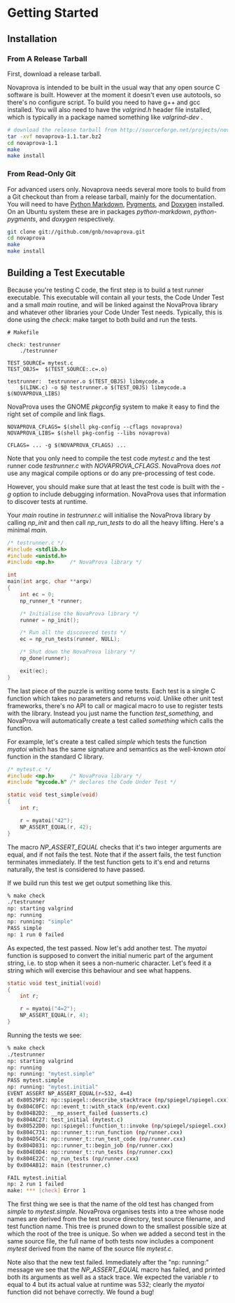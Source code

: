 <!--
  Copyright 2011-2012 Gregory Banks

  Licensed under the Apache License, Version 2.0 (the "License");
  you may not use this file except in compliance with the License.
  You may obtain a copy of the License at

      http://www.apache.org/licenses/LICENSE-2.0

  Unless required by applicable law or agreed to in writing, software
  distributed under the License is distributed on an "AS IS" BASIS,
  WITHOUT WARRANTIES OR CONDITIONS OF ANY KIND, either express or implied.
  See the License for the specific language governing permissions and
  limitations under the License.
-->
# Getting Started #

## Installation ##

### From A Release Tarball ###

First, download a release tarball.

Novaprova is intended to be built in the usual way that any open source
C software is built.  However at the moment it doesn't even use
autotools, so there's no configure script.
To build you need to have g++ and gcc installed.  You will also need to
have the _valgrind.h_ header file installed, which is
typically in a package named something like _valgrind-dev_ .

~~~~.sh
# download the release tarball from http://sourceforge.net/projects/novaprova/files/
tar -xvf novaprova-1.1.tar.bz2
cd novaprova-1.1
make
make install
~~~~

### From Read-Only Git ###

For advanced users only.  Novaprova needs several more tools to build
from a Git checkout than from a release tarball, mainly for the
documentation.  You will need to have
[Python Markdown](http://freewisdom.org/projects/python-markdown/),
[Pygments](http://pygments.org/), and
[Doxygen](http://www.doxygen.org/) installed.  On an Ubuntu system these
are in packages _python-markdown_, _python-pygments_, and _doxygen_
respectively.

~~~~.sh
git clone git://github.com/gnb/novaprova.git
cd novaprova
make
make install
~~~~

## Building a Test Executable ##

Because you're testing C code, the first step is to build a test runner
executable.  This executable will contain all your tests, the Code Under Test
and a small _main_ routine, and will be linked against the NovaProva
library and whatever other libraries your Code Under Test needs.  Typically, this
is done using the _check:_ make target to both build and run the tests.

~~~~.make
# Makefile

check: testrunner
	./testrunner

TEST_SOURCE= mytest.c
TEST_OBJS=  $(TEST_SOURCE:.c=.o)

testrunner:  testrunner.o $(TEST_OBJS) libmycode.a
	$(LINK.c) -o $@ testrunner.o $(TEST_OBJS) libmycode.a $(NOVAPROVA_LIBS)
~~~~

NovaProva uses the GNOME _pkgconfig_ system to make it easy to find the
right set of compile and link flags.

~~~~.make
NOVAPROVA_CFLAGS= $(shell pkg-config --cflags novaprova)
NOVAPROVA_LIBS= $(shell pkg-config --libs novaprova)

CFLAGS= ... -g $(NOVAPROVA_CFLAGS) ...
~~~~

Note that you only need to compile the test code _mytest.c_ and the test
runner code _testrunner.c_ with _NOVAPROVA_CFLAGS_.  NovaProva does *not*
use any magical compile options or do any pre-processing of test code.

However, you should make sure that at least the test code is built with
the _-g_ option to include debugging information.  NovaProva uses that
information to discover tests at runtime.

Your _main_ routine in _testrunner.c_ will initialise the NovaProva
library by calling _np_init_ and then call _np_run_tests_ to do all the
heavy lifting.  Here's a minimal _main_.

~~~~.c
/* testrunner.c */
#include <stdlib.h>
#include <unistd.h>
#include <np.h>	    /* NovaProva library */

int
main(int argc, char **argv)
{
    int ec = 0;
    np_runner_t *runner;

    /* Initialise the NovaProva library */
    runner = np_init();

    /* Run all the discovered tests */
    ec = np_run_tests(runner, NULL);

    /* Shut down the NovaProva library */
    np_done(runner);

    exit(ec);
}
~~~~

The last piece of the puzzle is writing some tests.  Each test is a
single C function which takes no parameters and returns _void_.  Unlike
other unit test frameworks, there's no API to call or magical macro to
use to register tests with the library.  Instead you just name the
function _test_something_, and NovaProva will automatically create a
test called _something_ which calls the function.

For example, let's create a test called _simple_ which tests
the function _myatoi_ which has the same signature and semantics
as the well-known _atoi_ function in the standard C library.

~~~~.c
/* mytest.c */
#include <np.h>	    /* NovaProva library */
#include "mycode.h" /* declares the Code Under Test */

static void test_simple(void)
{
    int r;

    r = myatoi("42");
    NP_ASSERT_EQUAL(r, 42);
}
~~~~

The macro _NP_ASSERT_EQUAL_ checks that it's two integer arguments are
equal, and if not fails the test.  Note that if the assert fails, the
test function terminates immediately.  If the test function gets to it's
end and returns naturally, the test is considered to have passed.

If we build run this test we get output something like this.

~~~~.sh
% make check
./testrunner
np: starting valgrind
np: running
np: running: "simple"
PASS simple
np: 1 run 0 failed
~~~~

As expected, the test passed.  Now let's add another test.  The _myatoi_
function is supposed to convert the initial numeric part of the argument
string, i.e. to stop when it sees a non-numeric character.  Let's feed
it a string which will exercise this behaviour and see what happens.

~~~~.c
static void test_initial(void)
{
    int r;

    r = myatoi("4=2");
    NP_ASSERT_EQUAL(r, 4);
}
~~~~

Running the tests we see:

~~~~.sh
% make check
./testrunner
np: starting valgrind
np: running
np: running: "mytest.simple"
PASS mytest.simple
np: running: "mytest.initial"
EVENT ASSERT NP_ASSERT_EQUAL(r=532, 4=4)
at 0x80529F2: np::spiegel::describe_stacktrace (np/spiegel/spiegel.cxx)
by 0x804C0FC: np::event_t::with_stack (np/event.cxx)
by 0x804B2D2: __np_assert_failed (uasserts.c)
by 0x804AC27: test_initial (mytest.c)
by 0x80522D0: np::spiegel::function_t::invoke (np/spiegel/spiegel.cxx)
by 0x804C731: np::runner_t::run_function (np/runner.cxx)
by 0x804D5C4: np::runner_t::run_test_code (np/runner.cxx)
by 0x804D831: np::runner_t::begin_job (np/runner.cxx)
by 0x804E0D4: np::runner_t::run_tests (np/runner.cxx)
by 0x804E22C: np_run_tests (np/runner.cxx)
by 0x804AB12: main (testrunner.c)

FAIL mytest.initial
np: 2 run 1 failed
make: *** [check] Error 1
~~~~

The first thing we see is that the name of the old test has changed from
_simple_ to _mytest.simple_.  NovaProva organises tests into a tree whose
node names are derived from the test source directory, test source filename,
and test function name.  This tree is pruned down to the smallest possible
size at which the root of the tree is unique.  So when we added a second test
in the same source file, the full name of both tests now includes a component
_mytest_ derived from the name of the source file _mytest.c_.

Note also that the new test failed.  Immediately after the "np: running:"
message we see that the _NP_ASSERT_EQUAL_ macro has failed, and printed both
its arguments as well as a stack trace.  We expected the variable _r_ to equal
to 4 but its actual value at runtime was 532; clearly the _myatoi_ function
did not behave correctly.  We found a bug!

